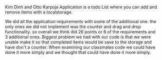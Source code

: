 Kim Dinh and Otto Karpoja
Application is a todo List where you can add and remove items with a localstorage.

We did all the application requirements with some of the additional one. the only ones we did not implement was the counter and drag and drop functionality. 
so overall we think did 26 points or 6 of the requirements and 3 additional ones. 
Biggest problem we had with our code is that we were unable make it so that completed items would be save to the storage and have don't a counter. 
When examining our classmates code we could have done it more simply and we thought that could have done it more simply.